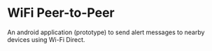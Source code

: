 # WiFi Peer-to-Peer

An android application (prototype) to send alert messages to nearby devices using Wi-Fi Direct.
